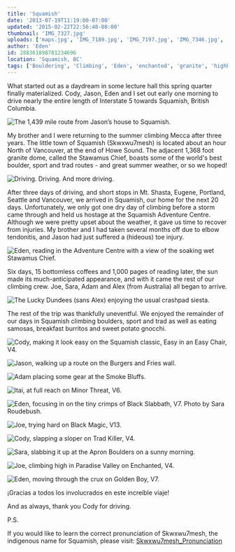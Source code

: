 ```yaml
---
title: 'Squamish'
date: '2013-07-19T11:19:00-07:00'
updated: '2015-02-22T22:56:48-08:00'
thumbnail: 'IMG_7327.jpg'
uploads: ['maps.jpg', 'IMG_7189.jpg', 'IMG_7197.jpg', 'IMG_7346.jpg', 'IMG_7294.jpg', 'IMG_7221.jpg', 'IMG_7411.jpg', 'IMG_7070.jpg', 'IMG_7370.jpg', 'IMG_7484.jpg', 'IMG_7444.jpg', 'IMG_7462.jpg', 'IMG_7546.jpg', 'IMG_7327.jpg']
author: 'Eden'
id: 288361898781234696
location: 'Squamish, BC'
tags: ['Bouldering', 'Climbing', 'Eden', 'enchanted', 'granite', 'highball', 'Itai', 'road trip', 'Squamish']
---
```


What started out as a daydream in some lecture hall this spring quarter finally materialized. Cody, Jason, Eden and I set out early one morning to drive nearly the entire length of Interstate 5 towards Squamish, British Columbia.

![The 1,439 mile route from Jason’s house to Squamish.](uploads/maps.jpg)

My brother and I were returning to the summer climbing Mecca after three years. The little town of Squamish (Skwxwu7mesh) is located about an hour North of Vancouver, at the end of Howe Sound. The adjacent 1,368 foot granite dome, called the Stawamus Chief, boasts some of the world's best boulder, sport and trad routes - and great summer weather, or so we hoped!

![Driving. Driving. And more driving.](uploads/IMG_7189.jpg)

After three days of driving, and short stops in Mt. Shasta, Eugene, Portland, Seattle and Vancouver, we arrived in Squamish, our home for the next 20 days. Unfortunately, we only got one dry day of climbing before a storm came through and held us hostage at the Squamish Adventure Centre. Although we were pretty upset about the weather, it gave us time to recover from injuries. My brother and I had taken several months off due to elbow tendonitis, and Jason had just suffered a (hideous) toe injury.

![Eden, reading in the Adventure Centre with a view of the soaking wet Stawamus Chief.](uploads/IMG_7197.jpg)

Six days, 15 bottomless coffees and 1,000 pages of reading later, the sun made its much-anticipated appearance, and with it came the rest of our climbing crew. Joe, Sara, Adam and Alex (from Australia) all began to arrive.

![The Lucky Dundees (sans Alex) enjoying the usual crashpad siesta.](uploads/IMG_7346.jpg)

The rest of the trip was thankfully uneventful. We enjoyed the remainder of our days in Squamish climbing boulders, sport and trad as well as eating samosas, breakfast burritos and sweet potato gnocchi.

![Cody, making it look easy on the Squamish classic, Easy in an Easy Chair, V4.](uploads/IMG_7294.jpg)

![Jason, walking up a route on the Burgers and Fries wall.](uploads/IMG_7221.jpg)

![Adam placing some gear at the Smoke Bluffs.](uploads/IMG_7411.jpg)

![Itai, at full reach on Minor Threat, V6.](uploads/IMG_7070.jpg)

![Eden, focusing in on the tiny crimps of Black Slabbath, V7. Photo by Sara Roudebush.](uploads/IMG_7370.jpg)

![Joe, trying hard on Black Magic, V13.](uploads/IMG_7484.jpg)

![Cody, slapping a sloper on Trad Killer, V4.](uploads/IMG_7444.jpg)

![Sara, slabbing it up at the Apron Boulders on a sunny morning.](uploads/IMG_7462.jpg)

![Joe, climbing high in Paradise Valley on Enchanted, V4.](uploads/IMG_7546.jpg)

![Eden, moving through the crux on Golden Boy, V7.](uploads/IMG_7327.jpg)

¡Gracias a todos los involucrados en este increíble viaje!

And as always, thank you Cody for driving.

P.S.

If you would like to learn the correct pronunciation of Skwxwu7mesh, the indigenous name for Squamish, please visit: [Skwxwu7mesh_Pronunciation](http://en.wikipedia.org/wiki/File:Skwxwu7mesh_Pronunciation.OGG)
